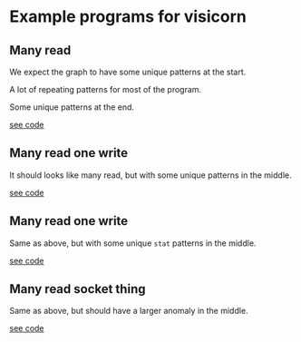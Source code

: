 # Example programs for visicorn

## Many read

We expect the graph to have some unique patterns at the start.

A lot of repeating patterns for most of the program.

Some unique patterns at the end.

[see code](many_read.c)

## Many read one write

It should looks like many read, but with some unique patterns in the middle.

[see code](many_read_one_write.c)

## Many read one write

Same as above, but with some unique `stat` patterns in the middle.

[see code](many_read_one_stat.c)

## Many read socket thing

Same as above, but should have a larger anomaly in the middle.

[see code](many_read_socket_things.c)
